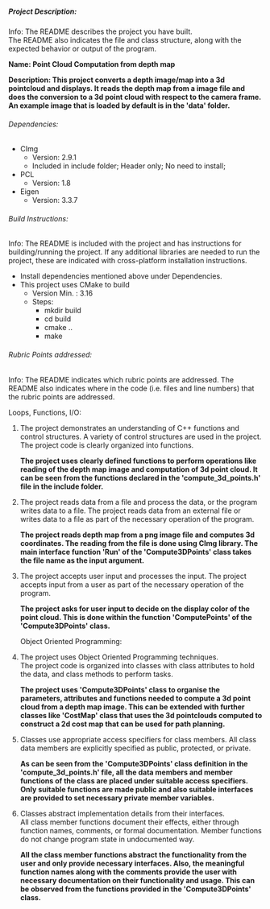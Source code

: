 ##### Project Description:
Info: The README describes the project you have built.      
 The README also indicates the file and class structure,
  along with the expected behavior or output of the program.
  
**Name: Point Cloud Computation from depth map**

**Description: This project converts a depth image/map into a 3d pointcloud and displays. 
It reads the depth map from a image file and does the conversion to a
 3d point cloud with respect to the camera frame.
 An example image that is loaded by default is in the 'data' folder.**
 
 

###### Dependencies:
* CImg 
    * Version: 2.9.1
    * Included in include folder; Header only; No need to install;
* PCL
    * Version: 1.8
* Eigen
    * Version: 3.3.7

###### Build Instructions:
Info: The README is included with the project and has instructions for building/running the project.
If any additional libraries are needed to run the project, these are indicated with cross-platform installation instructions.

* Install dependencies mentioned above under Dependencies.
* This project uses CMake to build 
    * Version Min. : 3.16
    * Steps:
        * mkdir build
        * cd build
        * cmake ..
        * make

###### Rubric Points addressed:
Info: The README indicates which rubric points are addressed. 
The README also indicates where in the code (i.e. files and line numbers)
 that the rubric points are addressed.
 
 Loops, Functions, I/O:
 1. The project demonstrates an understanding of C++ functions and control structures.
    A variety of control structures are used in the project. The project code is clearly organized into functions.<br />
  
    **The project uses clearly defined functions to perform operations like reading of the depth map image and computation of 3d point cloud.
   It can be seen from the functions declared in the 'compute_3d_points.h' file in the include folder.**
    
 2. The project reads data from a file and process the data, or the program writes data to a file.
    The project reads data from an external file or writes data to a file as part of the necessary operation of the program.<br />
    
    **The project reads depth map from a png image file and computes 3d coordinates. The reading from the file is done using CImg library.
    The main interface function 'Run' of the 'Compute3DPoints' class takes the file name as the input argument.**

3. The project accepts user input and processes the input.
   The project accepts input from a user as part of the necessary operation of the program.<br />
   
   **The project asks for user input to decide on the display color of the point cloud.
   This is done within the function 'ComputePoints' of the 'Compute3DPoints' class.**
 
   Object Oriented Programming: 
4. The project uses Object Oriented Programming techniques.     
   The project code is organized into classes with class attributes to hold the data, and class methods to perform tasks.<br />
   
   **The project uses 'Compute3DPoints' class to organise the parameters, attributes and functions needed to compute a 3d point cloud from a depth map image.
   This can be extended with further classes like 'CostMap' class that uses the 3d  pointclouds computed to construct a 2d cost map that can be used for path planning.**
      
5. Classes use appropriate access specifiers for class members.
   All class data members are explicitly specified as public, protected, or private.<br />
  
    **As can be seen from the 'Compute3DPoints' class definition in the 'compute_3d_points.h' file, all the data members and member functions of the class are placed under suitable access specifiers.
   Only suitable functions are made public and also suitable interfaces are provided to set necessary private member variables.**
  
6. Classes abstract implementation details from their interfaces.  	   
   All class member functions document their effects, either through function names, comments, or formal documentation. Member functions do not change program state in undocumented way.<br />
   
   **All the class member functions abstract the functionality from the user and only provide necessary interfaces.
    Also, the meaningful function names along with the comments provide the user with necessary documentation on their functionality and usage.
    This can be observed from the functions provided in the 'Compute3DPoints' class.**  